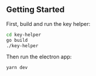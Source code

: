 
## Getting Started

First, build and run the key helper:

```bash
cd key-helper
go build
./key-helper
```

Then run the electron app:

```bash
yarn dev
```

